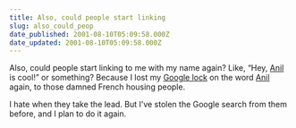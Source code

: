```yaml
---
title: Also, could people start linking
slug: also_could_peop
date_published: 2001-08-10T05:09:58.000Z
date_updated: 2001-08-10T05:09:58.000Z
---
```


Also, could people start linking to me with my name again? Like, “Hey, [Anil](/) is cool!” or something? Because I lost my [Google lock](http://www.google.com/search?sourceid=navclient&amp;q=anil) on the word [Anil](/) again, to those damned French housing people.

I hate when they take the lead. But I’ve stolen the Google search from them before, and I plan to do it again.
